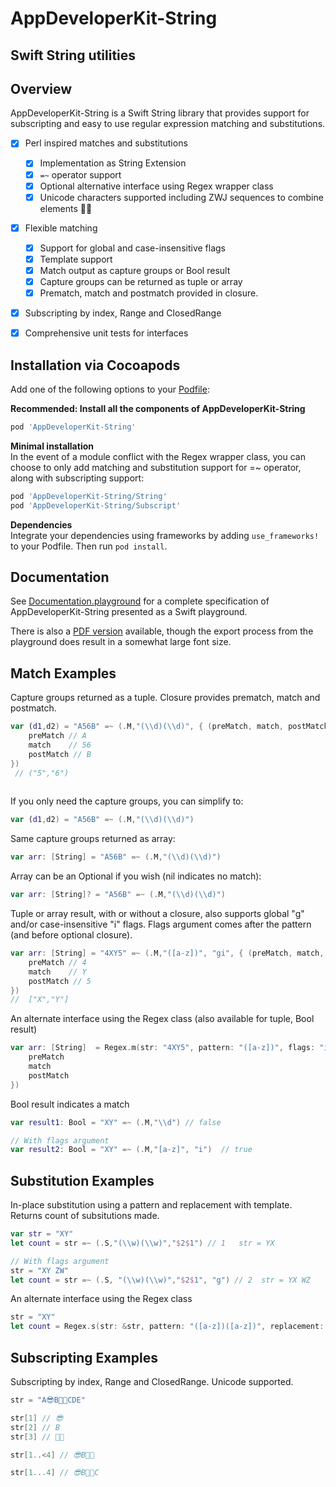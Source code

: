 
# AppDeveloperKit-String


## Swift String utilities

## Overview

AppDeveloperKit-String is a Swift String library that provides support for subscripting and easy to use regular expression matching and substitutions.

- [x] Perl inspired matches and substitutions
	- [x] Implementation as String Extension
	- [x] `=~` operator support
	- [x] Optional alternative interface using Regex wrapper class
	- [x] Unicode characters supported including ZWJ sequences to combine elements 👩‍🚀
- [x] Flexible matching
	- [x] Support for global and case-insensitive flags
	- [x] Template support
	- [x] Match output as capture groups or Bool result
	- [x] Capture groups can be returned as tuple or array
	- [x] Prematch, match and postmatch provided in closure.
- [x] Subscripting by index, Range and ClosedRange
- [x] Comprehensive unit tests for interfaces


## Installation via Cocoapods

Add one of the following options to your [Podfile](http://guides.cocoapods.org/using/the-podfile.html):


**Recommended: Install all the components of AppDeveloperKit-String**
```rb
pod 'AppDeveloperKit-String'
```

**Minimal installation**<br/>
In the event of a module conflict with the Regex wrapper class, you can choose to only add matching and substitution support for =~ operator, along with subscripting support:
```rb
pod 'AppDeveloperKit-String/String'
pod 'AppDeveloperKit-String/Subscript'
```

**Dependencies**<br/>
Integrate your dependencies using frameworks by adding `use_frameworks!` to your Podfile. Then run `pod install`.


## Documentation

See [Documentation.playground](https://github.com/AppDeveloperKit/AppDeveloperKit-String/blob/master/Documentation.playground/Contents.swift) for a complete specification of AppDeveloperKit-String presented as a Swift playground.

There is also a [PDF version](https://github.com/AppDeveloperKit/AppDeveloperKit-String/blob/master/Documentation.pdf) available, though the export process from the playground does result in a somewhat large font size.


## Match Examples


Capture groups returned as a tuple.  Closure provides prematch, match and postmatch.
```swift
var (d1,d2) = "A56B" =~ (.M,"(\\d)(\\d)", { (preMatch, match, postMatch) in 
    preMatch // A
    match    // 56
    postMatch // B
})
 // ("5","6")
 
```
If you only need the capture groups, you can simplify to:

```swift
var (d1,d2) = "A56B" =~ (.M,"(\\d)(\\d)")
```

Same capture groups returned as array:
```swift
var arr: [String] = "A56B" =~ (.M,"(\\d)(\\d)")  
```

Array can be an Optional if you wish (nil indicates no match):
```swift
var arr: [String]? = "A56B" =~ (.M,"(\\d)(\\d)")  
```

Tuple or array result, with or without a closure, also supports global "g" and/or case-insensitive "i" flags.   Flags argument comes after the pattern (and before optional closure).
```swift
var arr: [String] = "4XY5" =~ (.M,"([a-z])", "gi", { (preMatch, match, postMatch) in   
    preMatch // 4
    match    // Y
    postMatch // 5
})
//  ["X","Y"]
```

An alternate interface using the Regex class (also available for tuple, Bool result)
```swift
var arr: [String]  = Regex.m(str: "4XY5", pattern: "([a-z])", flags: "ig", completion: { (preMatch, match, postMatch) in  
    preMatch
    match    
    postMatch 
})
```

Bool result indicates a match
```swift
var result1: Bool = "XY" =~ (.M,"\\d") // false

// With flags argument
var result2: Bool = "XY" =~ (.M,"[a-z]", "i")  // true
```

## Substitution Examples

In-place substitution using a pattern and replacement with template.  Returns count of subsitutions made.
```swift
var str = "XY"
let count = str =~ (.S,"(\\w)(\\w)","$2$1") // 1   str = YX

// With flags argument
str = "XY ZW"
let count = str =~ (.S, "(\\w)(\\w)","$2$1", "g") // 2  str = YX WZ
```

An alternate interface using the Regex class
```swift
str = "XY"
let count = Regex.s(str: &str, pattern: "([a-z])([a-z])", replacement: "$2$1", flags: "i") // 1  str = YX
```

## Subscripting Examples

Subscripting by index, Range and ClosedRange.  Unicode supported.

```swift
str = "A😎B👩‍🚀CDE"

str[1] // 😎
str[2] // B
str[3] // 👩‍🚀

str[1..<4] // 😎B👩‍🚀

str[1...4] // 😎B👩‍🚀C
```



